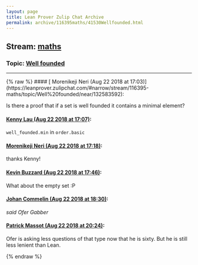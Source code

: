 ```yaml
---
layout: page
title: Lean Prover Zulip Chat Archive 
permalink: archive/116395maths/41530Wellfounded.html
---
```


## Stream: [maths](https://leanprover-community.github.io/archive/116395maths/index.html)
### Topic: [Well founded](https://leanprover-community.github.io/archive/116395maths/41530Wellfounded.html)

---

<base href="https://leanprover.zulipchat.com">
{% raw %}
#### [ Morenikeji Neri (Aug 22 2018 at 17:03)](https://leanprover.zulipchat.com/#narrow/stream/116395-maths/topic/Well%20founded/near/132583592):
<p>Is there a proof that if a set is well founded it contains a minimal element?</p>

#### [ Kenny Lau (Aug 22 2018 at 17:07)](https://leanprover.zulipchat.com/#narrow/stream/116395-maths/topic/Well%20founded/near/132583780):
<p><code>well_founded.min</code> in <code>order.basic</code></p>

#### [ Morenikeji Neri (Aug 22 2018 at 17:18)](https://leanprover.zulipchat.com/#narrow/stream/116395-maths/topic/Well%20founded/near/132584346):
<p>thanks Kenny!</p>

#### [ Kevin Buzzard (Aug 22 2018 at 17:46)](https://leanprover.zulipchat.com/#narrow/stream/116395-maths/topic/Well%20founded/near/132585888):
<p>What about the empty set :P</p>

#### [ Johan Commelin (Aug 22 2018 at 18:30)](https://leanprover.zulipchat.com/#narrow/stream/116395-maths/topic/Well%20founded/near/132588042):
<p><em>said Ofer Gabber</em></p>

#### [ Patrick Massot (Aug 22 2018 at 20:24)](https://leanprover.zulipchat.com/#narrow/stream/116395-maths/topic/Well%20founded/near/132593860):
<p>Ofer is asking less questions of that type now that he is sixty. But he is still less lenient than Lean.</p>


{% endraw %}
